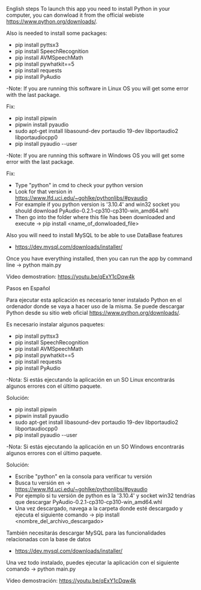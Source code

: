 English steps
To launch this app you need to install Python in your computer, you can donwload it from the official webiste https://www.python.org/downloads/.

Also is needed to install some packages:
* pip install pyttsx3
* pip install SpeechRecognition
* pip install AVMSpeechMath
* pip install pywhatkit==5
* pip install requests
* pip install PyAudio

-Note:
    If you are running this software in Linux OS you will get some error with the last package.
    
Fix:
* pip install pipwin
* pipwin install pyaudio
* sudo apt-get install libasound-dev portaudio 19-dev libportaudio2 libportaudiocpp0
* pip install pyaudio --user

-Note:
    If you are running this software in Windows OS you will get some error with the last package.
    
Fix:
* Type "python" in cmd to check your python version
* Look for that version in https://www.lfd.uci.edu/~gohlke/pythonlibs/#pyaudio
* For example if you python version is '3.10.4' and win32 socket you should download PyAudio-0.2.1-cp310-cp310-win_amd64.whl
* Then go into the folder where this file has been downloaded and execute -> pip install <name_of_donwloaded_file>

Also you will need to install MySQL to be able to use DataBase features
* https://dev.mysql.com/downloads/installer/

Once you have everything installed, then you can run the app by command line -> python main.py

Video demostration: https://youtu.be/qExY1cDqw4k


Pasos en Español

Para ejecutar esta aplicación es necesario tener instalado Python en el ordenador donde se vaya a hacer uso de la misma.
Se puede descargar Python desde su sitio web oficial https://www.python.org/downloads/.

Es necesario instalar algunos paquetes:
* pip install pyttsx3
* pip install SpeechRecognition
* pip install AVMSpeechMath
* pip install pywhatkit==5
* pip install requests
* pip install PyAudio

-Nota:
    Si estás ejecutando la aplicación en un SO Linux encontrarás algunos errores con el último paquete.
    
Solución:
* pip install pipwin
* pipwin install pyaudio
* sudo apt-get install libasound-dev portaudio 19-dev libportaudio2 libportaudiocpp0
* pip install pyaudio --user

-Nota:
    Si estás ejecutando la aplicación en un SO Windows encontrarás algunos errores con el último paquete.
    
Solución:
* Escribe "python" en la consola para verificar tu versión
* Busca tu versión en -> https://www.lfd.uci.edu/~gohlke/pythonlibs/#pyaudio
* Por ejemplo si tu versión de python es la '3.10.4' y socket win32 tendrías que descargar PyAudio-0.2.1-cp310-cp310-win_amd64.whl
* Una vez descargado, navega a la carpeta donde esté descargado y ejecuta el siguiente comando -> pip install <nombre_del_archivo_descargado>

También necesitarás descargar MySQL para las funcionalidades relacionadas con la base de datos
* https://dev.mysql.com/downloads/installer/

Una vez todo instalado, puedes ejecutar la aplicación con el siguiente comando -> python main.py

Video demostración: https://youtu.be/qExY1cDqw4k
